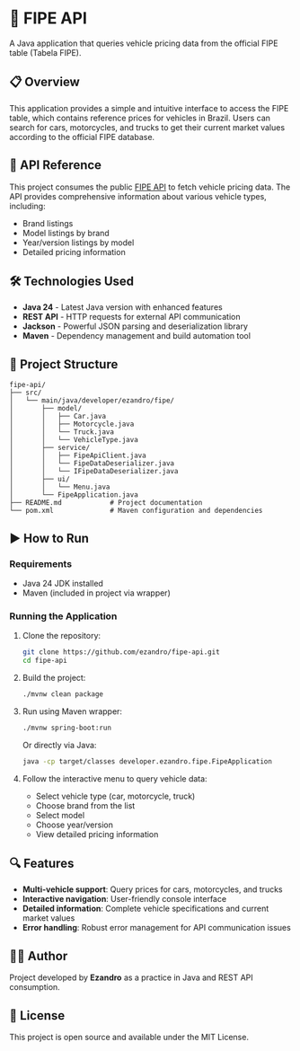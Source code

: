 # 🚗 FIPE API

A Java application that queries vehicle pricing data from the official FIPE table (Tabela FIPE).

## 📋 Overview

This application provides a simple and intuitive interface to access the FIPE table, which contains reference prices for vehicles in Brazil. Users can search for cars, motorcycles, and trucks to get their current market values according to the official FIPE database.

## 🔗 API Reference

This project consumes the public [FIPE API](https://deividfortuna.github.io/fipe/) to fetch vehicle pricing data. The API provides comprehensive information about various vehicle types, including:

- Brand listings
- Model listings by brand
- Year/version listings by model
- Detailed pricing information

## 🛠️ Technologies Used

- **Java 24** - Latest Java version with enhanced features
- **REST API** - HTTP requests for external API communication
- **Jackson** - Powerful JSON parsing and deserialization library
- **Maven** - Dependency management and build automation tool

## 📁 Project Structure

```
fipe-api/
├── src/
│   └── main/java/developer/ezandro/fipe/
│       ├── model/     
│       │   ├── Car.java             
│       │   ├── Motorcycle.java      
│       │   └── Truck.java
│       │   └── VehicleType.java          
│       ├── service/  
│       │   ├── FipeApiClient.java
│       │   └── FipeDataDeserializer.java
│       │   └── IFipeDataDeserializer.java
│       ├── ui/ 
│       │   └── Menu.java                
│       └── FipeApplication.java
├── README.md            # Project documentation
└── pom.xml              # Maven configuration and dependencies
```

## ▶️ How to Run

### Requirements

- Java 24 JDK installed
- Maven (included in project via wrapper)

### Running the Application

1. Clone the repository:
   ```bash
   git clone https://github.com/ezandro/fipe-api.git
   cd fipe-api
   ```

2. Build the project:
   ```bash
   ./mvnw clean package
   ```

3. Run using Maven wrapper:
   ```bash
   ./mvnw spring-boot:run
   ```
   
   Or directly via Java:
   ```bash
   java -cp target/classes developer.ezandro.fipe.FipeApplication
   ```

4. Follow the interactive menu to query vehicle data:
   - Select vehicle type (car, motorcycle, truck)
   - Choose brand from the list
   - Select model
   - Choose year/version
   - View detailed pricing information

## 🔍 Features

- **Multi-vehicle support**: Query prices for cars, motorcycles, and trucks
- **Interactive navigation**: User-friendly console interface
- **Detailed information**: Complete vehicle specifications and current market values
- **Error handling**: Robust error management for API communication issues

## 👨‍💻 Author

Project developed by **Ezandro** as a practice in Java and REST API consumption.

## 📄 License

This project is open source and available under the MIT License.
